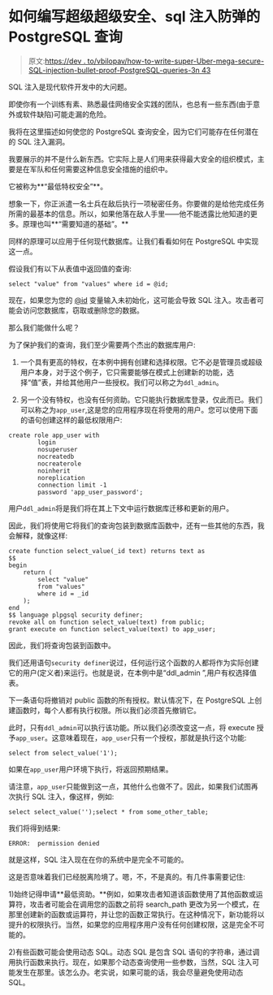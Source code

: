 # 如何编写超级超级安全、sql 注入防弹的 PostgreSQL 查询

> 原文:[https://dev . to/vbilopav/how-to-write-super-Uber-mega-secure-SQL-injection-bullet-proof-PostgreSQL-queries-3n 43](https://dev.to/vbilopav/how-to-write-super-uber-mega-secure-sql-injection-bullet-proof-postgresql-queries-3n43)

SQL 注入是现代软件开发中的大问题。

即使你有一个训练有素、熟悉最佳网络安全实践的团队，也总有一些东西(由于意外或软件缺陷)可能走漏的危险。

我将在这里描述如何使您的 PostgreSQL 查询安全，因为它们可能存在任何潜在的 SQL 注入漏洞。

我要展示的并不是什么新东西。它实际上是人们用来获得最大安全的组织模式，主要是在军队和任何需要这种信息安全措施的组织中。

它被称为**“最低特权安全”**。

想象一下，你正派遣一名士兵在敌后执行一项秘密任务。你要做的是给他完成任务所需的最基本的信息。所以，如果他落在敌人手里——他不能透露比他知道的更多。原理也叫**“需要知道的基础”。**

同样的原理可以应用于任何现代数据库。让我们看看如何在 PostgreSQL 中实现这一点。

假设我们有以下从表值中返回值的查询:

```
select "value" from "values" where id = @id; 
```

现在，如果您为您的 [@id](https://dev.to/id) 变量输入未初始化，这可能会导致 SQL 注入。攻击者可能会访问您数据库，窃取或删除您的数据。

那么我们能做什么呢？

为了保护我们的查询，我们至少需要两个杰出的数据库用户:

1.  一个具有更高的特权，在本例中拥有创建和选择权限。它不必是管理员或超级用户本身，对于这个例子，它只需要能够在模式上创建新的功能，选择“值”表，并给其他用户一些授权。我们可以称之为`ddl_admin`。

2.  另一个没有特权，也没有任何资助。它只能执行数据库登录，仅此而已。我们可以称之为`app_user`,这是您的应用程序现在将使用的用户。您可以使用下面的语句创建这样的最低权限用户:

```
create role app_user with
        login
        nosuperuser
        nocreatedb
        nocreaterole
        noinherit
        noreplication
        connection limit -1
        password 'app_user_password'; 
```

用户`ddl_admin`将是我们将在其上下文中运行数据库迁移和更新的用户。

因此，我们将使用它将我们的查询包装到数据库函数中，还有一些其他的东西，我会解释，就像这样:

```
create function select_value(_id text) returns text as
$$
begin
    return (
        select "value" 
        from "values" 
        where id = _id
    );
end
$$ language plpgsql security definer;   
revoke all on function select_value(text) from public;
grant execute on function select_value(text) to app_user; 
```

因此，我们将查询包装到函数中。

我们还用语句`security definer`说过，任何运行这个函数的人都将作为实际创建它的用户(定义者)来运行。也就是说，在本例中是“ddl_admin ”,用户有权选择值表。

下一条语句将撤销对 public 函数的所有授权。默认情况下，在 PostgreSQL 上创建函数时，每个人都有执行权限。所以我们必须首先撤销它。

此时，只有`ddl_admin`可以执行该功能。所以我们必须改变这一点，将 execute 授予`app_user`。这意味着现在，`app_user`只有一个授权，那就是执行这个功能:

```
select from select_value('1'); 
```

如果在`app_user`用户环境下执行，将返回预期结果。

请注意，`app_user`只能做到这一点，其他什么也做不了。因此，如果我们试图再次执行 SQL 注入，像这样，例如:

```
select select_value('');select * from some_other_table; 
```

我们将得到结果:

```
ERROR:  permission denied 
```

就是这样，SQL 注入现在在你的系统中是完全不可能的。

这是否意味着我们已经脱离险境了。嗯，不，不是真的。有几件事需要记住:

1)始终记得申请**最低资助。**例如，如果攻击者知道该函数使用了其他函数或运算符，攻击者可能会在调用您的函数之前将 search_path 更改为另一个模式，在那里创建新的函数或运算符，并让您的函数正常执行。在这种情况下，新功能将以提升的权限执行。当然，如果您的应用程序用户没有任何创建权限，这是完全不可能的。

2)有些函数可能会使用动态 SQL。动态 SQL 是包含 SQL 语句的字符串，通过调用执行函数来执行。现在，如果那个动态查询使用一些参数，当然，SQL 注入可能发生在那里。该怎么办。老实说，如果可能的话，我会尽量避免使用动态 SQL。